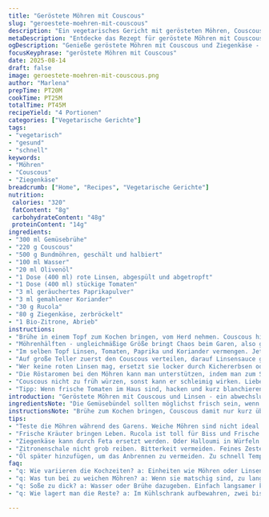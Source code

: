 ```yaml
---
title: "Geröstete Möhren mit Couscous"
slug: "geroestete-moehren-mit-couscous"
description: "Ein vegetarisches Gericht mit gerösteten Möhren, Couscous vermischt mit roten Linsen und Ziegenkäse, verfeinert mit Zitronenzesten und Rucola. Die Kombination aus würzigen Gewürzen wie Paprika und Koriander und der cremigen Käsekomponente sorgt für angenehme Kontraste. Perfekt als sättigende Vorspeise oder leichtes Hauptgericht. Die Konsistenzen von knackigem Gemüse, lockerem Couscous und weichem Käse harmonieren gut zusammen und sind variabel durch einfache Zutatenwechsel. Geeignet für Menschen mit Ei- und Nussallergien."
metaDescription: "Entdecke das Rezept für geröstete Möhren mit Couscous - eine einfache mediterane vegetarische Speise, schnell zubereitet und voller Geschmack"
ogDescription: "Genieße geröstete Möhren mit Couscous und Ziegenkäse - ein köstliches vegetarisches Gericht, das einfach zuzubereiten ist und überzeugt"
focusKeyphrase: "geröstete Möhren mit Couscous"
date: 2025-08-14
draft: false
image: geroestete-moehren-mit-couscous.png
author: "Marlena"
prepTime: PT20M
cookTime: PT25M
totalTime: PT45M
recipeYield: "4 Portionen"
categories: ["Vegetarische Gerichte"]
tags:
- "vegetarisch"
- "gesund"
- "schnell"
keywords:
- "Möhren"
- "Couscous"
- "Ziegenkäse"
breadcrumb: ["Home", "Recipes", "Vegetarische Gerichte"]
nutrition: 
 calories: "320"
 fatContent: "8g"
 carbohydrateContent: "48g"
 proteinContent: "14g"
ingredients:
- "300 ml Gemüsebrühe"
- "220 g Couscous"
- "500 g Bundmöhren, geschält und halbiert"
- "100 ml Wasser"
- "20 ml Olivenöl"
- "1 Dose (400 ml) rote Linsen, abgespült und abgetropft"
- "1 Dose (400 ml) stückige Tomaten"
- "3 ml geräuchertes Paprikapulver"
- "3 ml gemahlener Koriander"
- "30 g Rucola"
- "80 g Ziegenkäse, zerbröckelt"
- "1 Bio-Zitrone, Abrieb"
instructions:
- "Brühe in einem Topf zum Kochen bringen, vom Herd nehmen. Couscous hineingeben, umrühren, mit Deckel bedecken. Ziehen lassen, bis die Flüssigkeit komplett aufgenommen ist und Körner locker wirken, etwa 7 Minuten. Mit einer Gabel fluffig auflockern, leicht salzen und pfeffern."
- "Möhrenhälften - ungleichmäßige Größe bringt Chaos beim Garen, also gleichgroße Scheiben schneiden - dann in der großen Pfanne Wasser mit Öl mischen, Deckel auflegen. Bei mittlerer Hitze langsam köcheln lassen. Nach rund 7-9 Minuten sollten sie zart sein, anfassen saugt Kraft, leicht gebräunt ist gut. Salzen, pfeffern. Auf einem Teller ruhen lassen."
- "Im selben Topf Linsen, Tomaten, Paprika und Koriander vermengen. Jetzt wird es aromatisch, Röstaromen aus der Pfanne nutzen sich so gut wie möglich ab. 5 Minuten sanft simmern lassen, häufig umrühren. Abschmecken, hier gerne mutig mit Salz und Pfeffer sein."
- "Auf große Teller zuerst den Couscous verteilen, darauf Linsensauce geben. Möhren dekorativ darauflegen. Rucola darüberstreuen, um Frische und leichten Biss zu integrieren. Ziegenkäse weist Säure und Cremigkeit auf, großzügig drüberbröseln. Zitronenschale rundet alles ab - für den letzten Frische-Kick. Sofort servieren."
- "Wer keine roten Linsen mag, ersetzt sie locker durch Kichererbsen oder schwarze Bohnen. Ziegenkäse passt manchmal nicht, ein Feta oder sogar Halloumi in Würfeln lässt sich gut verbrennen und sorgt für festen Biss."
- "Die Röstaromen bei den Möhren kann man unterstützen, indem man zum Schluss den Deckel abnimmt und die Hitze etwas erhöht. Achtung, verbrennen vermeidet man durch ständiges Wenden."
- "Couscous nicht zu früh würzen, sonst kann er schleimig wirken. Lieber zum Schluss minimal nachsalzen."
- "Tipp: Wenn frische Tomaten im Haus sind, hacken und kurz blanchieren, bessere Textur als Dosentomaten. Auch frischer Koriander oben drauf ist optisch sehr attraktiv und passt super."
introduction: "Geröstete Möhren mit Couscous und Linsen - ein abwechslungsreiches vegetarisches Gericht, das sich mit überschaubaren Zutaten schnell zubereiten lässt. Die Abstimmung zwischen den soften, süßlichen Möhren und den würzigen Linsenformaten macht den Reiz aus. Dabei habe ich festgestellt, dass die Wahl der Hülsenfrüchte viel über das Endergebnis entscheidet: rote Linsen zerfallen leichter, bieten eine samtige Textur, wohingegen Kichererbsen oder schwarze Bohnen mehr Biss liefern. Das Rezept ist ideal, wenn man auf Eier und Nüsse verzichten möchte, also auch für Allergiker gut geeignet. Wichtig ist, nicht stur nach Zeiten zu gehen, sondern auf die Zeichen des Kochvorgangs zu achten - Duft, Farbe und Konsistenz haben Vorrang. So lernt man auch, den individuellen Herd besser zu verstehen. Ein leichter Ziegenkäse verleiht angenehme Säure, die Rucola bringt frische Bitterkeit rein, und Zitronenzesten ziehen den Geschmack zusammen. Für ungeübte empfehle ich, die Möhren ab und zu zu testen, bis sie gar, aber noch bissfest sind, das gibt Texturvielfalt."
ingredientsNote: "Die Gemüsebündel sollten möglichst frisch sein, wenn die Möhren dünn und zartknackig, die Schale sauber. Wer keine roten Linsen im Vorrat hat, kann auf braune oder grüne ausweichen oder getrocknete vorab kochen, dann erweitert sich der Geschmacksspielraum. Olivenöl extra vergine nutzen, um die Röstaromen zu intensivieren - Butter wäre ein streitbarer Zusatz, bringt schnell Geschmack, ist aber nicht vegan. Frische Kräuter passen immer, Rosmarin oder Thymian machen sich ebenso gut wie Rucola; Ersatz für Rucola geht mit Babyspinat oder gar Mâche. Frische Tomaten schneiden, falls diese Saison ist, sonst Dose nehmen. Zitronenzesten am besten mit Microplane fein reiben, nicht zu grob, weil sie sonst bitter werden. Beim Couscous auf Vollkorn umstellen? Geht, dann bitte etwas länger quellen lassen, da er fester ist. Gemüsebrühe selbst gemacht? Ich empfehle einen kräftigen Ansatz mit Sellerie, Lauch und Karotten, für Intensität."
instructionsNote: "Brühe zum Kochen bringen, Couscous damit nur kurz übergießen und zugedeckt quellen lassen. Das erspart die Nutzung von zusätzlichem Wasser und hält das Korn locker. Die Möhren dämpfen/sautieren ist der Trick - Wasser zuerst, dann über das Öl die Karamellisierung fördern; ohne Deckel würde das Öl anbrennen. Das langsame Garen erhält den süßlichen Geschmack, beim Rösten darauf achten, dass sie nur bei mittlerer Temperatur sanft anbräunen, nicht schwarz werden. Beim Linsentopping eignet sich eine kurze Kochzeit mit Gewürzen, damit die Aromen nicht verkochen. Harissa Gedanke habe ich durch geräuchertes Paprikapulver ersetzt, es trifft gut die leichte Schärfe ohne dominant zu sein. Das Anrichten sollte zügig geschehen, da der Käse sonst die Wärme aufweicht, man will diese Bröseltextur. Rucola im letzten Schritt, roh, sorgt für Frische und sieht optisch lebendig aus. Lieber zu wenig als zu viel Salz beim Couscous, sonst kann das Gericht schnell flach wirken."
tips:
- "Teste die Möhren während des Garens. Weiche Möhren sind nicht ideal. Halte sie bissfest. Wechsle die Hitze, um Röstaromen zu intensivieren. Sei geduldig. Gutes Gemüse braucht Zeit."
- "Frische Kräuter bringen Leben. Rucola ist toll für Biss und Frische. Aber auch Thymian oder Rosmarin machen sich gut. Probiere mal auch Babyspinat, wenn Rucola nicht verfügbar ist. Ganz neue Note."
- "Ziegenkäse kann durch Feta ersetzt werden. Oder Halloumi in Würfeln. Halloumi sorgt für schönen Biss. Linsen vergessen? Kichererbsen sind eine gute Wahl. Aber nicht zu lange kochen. Besser kürzer."
- "Zitronenschale nicht grob reiben. Bitterkeit vermeiden. Feines Zesten sorgt für perfekten Frischekick. Wenn frische Tomaten verfügbar sind, unbedingt verwenden. Die Dosentomaten machen wenig Eindruck."
- "Öl später hinzufügen, um das Anbrennen zu vermeiden. Zu schnell Temperatur erhöhen, und alles kann verbrennen. Achte auf den Duft. Der sagt dir, wann es weitergehen kann."
faq:
- "q: Wie variieren die Kochzeiten? a: Einheiten wie Möhren oder Linsen können unterschiedlich schnell garen. Immer wieder testen. Fingerprobe hilft. Gut im Blick behalten."
- "q: Was tun bei zu weichen Möhren? a: Wenn sie matschig sind, zu lange gekocht. Am besten neue probieren. Hitze regulieren. Angebot von unterschiedlichen Größen ausgleichen."
- "q: Soße zu dick? a: Wasser oder Brühe dazugeben. Einfach langsamer kochen lassen, damit sie eindickt. Linsen geben auch Flüssigkeit ab, bei für zarte Konsistenz."
- "q: Wie lagert man die Reste? a: Im Kühlschrank aufbewahren, zwei bis drei Tage haltbar. Einfrieren ist auch möglich. Vor dem Servieren kurz aufwärmen, nicht überhitzen."

---
```

